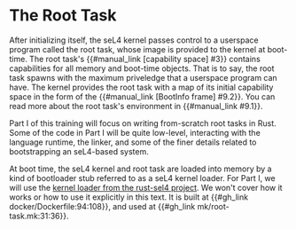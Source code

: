 <!--
    Copyright 2024, Colias Group, LLC

    SPDX-License-Identifier: CC-BY-SA-4.0
-->

# The Root Task

After initializing itself, the seL4 kernel passes control to a userspace program called the root task, whose image is provided to the kernel at boot-time.
The root task's {{#manual_link [capability space] #3}} contains capabilities for all memory and boot-time objects.
That is to say, the root task spawns with the maximum priveledge that a userspace program can have.
The kernel provides the root task with a map of its initial capability space in the form of the {{#manual_link [BootInfo frame] #9.2}}.
You can read more about the root task's environment in {{#manual_link #9.1}}.

Part I of this training will focus on writing from-scratch root tasks in Rust.
Some of the code in Part I will be quite low-level, interacting with the language runtime, the linker, and some of the finer details related to bootstrapping an seL4-based system.

At boot time, the seL4 kernel and root task are loaded into memory by a kind of bootloader stub referred to as a seL4 kernel loader.
For Part I, we will use the [kernel loader from the rust-sel4 project](https://github.com/seL4/rust-sel4/tree/v1.0.0/crates/sel4-kernel-loader).
We won't cover how it works or how to use it explicitly in this text.
It is built at {{#gh_link docker/Dockerfile:94:108}}, and used at {{#gh_link mk/root-task.mk:31:36}}.
